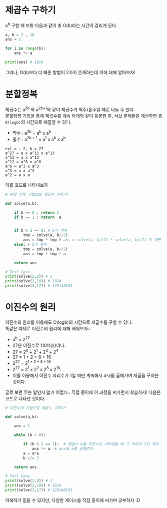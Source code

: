 # 제곱수 구하기

a<sup>b</sup> 구할 때 보통 다음과 같이 총 O(b)라는 시간이 걸리게 된다.  
```python
a, b = 2 , 10
ans = 1

for i in range(b):
    ans *= a

print(ans) # 1024
```
그러나, O(b)보다 더 빠른 방법이 2가지 존재하는데 이에 대해 알아보자!
# 분할정복 

제곱수는 a<sup>2b</sup> 와 a<sup>2b+1</sup>와 같이 제곱수가 짝수/홀수일 때로 나눌 수 있다.  
분할정복 기법을 통해 제곱수를 계속 아래와 같이 등분한 후, 서브 문제들을 계산하면 총 `O(logb)`의 시간으로 해결할 수 있다.
- 짝수 : a<sup>2b</sup> =  a<sup>b</sup> x a<sup>b</sup>
- 홀수 : a<sup>2b + 1</sup> = a<sup>1</sup> x a<sup>b</sup> x a<sup>b</sup>
```
ex) a : 2, b = 27 
a^27 = a x a^13 x a^13
a^13 = a x a^12
a^12 = a^6 x a^6
a^6 = a^3 x a^3
a^3 = a x a^2
a^2 = a x a
```
이를 코드로 나타내보자
```python
# 분할 정복 기법으로 제곱수 구하기!

def solve(a,b):

    if b == 0 : return 1
    if b == 1 : return  a


    if b % 2 == 0: # b가 짝수
        tmp = solve(a, b//2)
        ans = tmp * tmp # ans = solve(a, b//2) * solve(a, b//2) 로 하면 O(b)가 되므로 분할정복이 무의미해진다.
    else: # b가 홀수  
        tmp = solve(a, b//2)
        ans = tmp * tmp * a

    return ans

# Test Case
print(solve(2,0)) # 1
print(solve(2,10)) # 1024
print(solve(3,17)) # 129140163
```
# 이진수의 원리
이진수의 원리를 이용해도 O(logb)의 시간으로 제곱수를 구할 수 있다.  
똑같은 예제로 이진수의 원리에 대해 배워보자~
- a<sup>b</sup> = 2<sup>27</sup>
- 27은 이진수로 11011(2)이다.
- 27 = 2<sup>0</sup> + 2<sup>1</sup> + 2<sup>3</sup> + 2<sup>4</sup>  
- 27 = 1 + 2 + 8 + 16  
- 2<sup>27</sup> = 2<sup>1 + 2 + 8 + 16 </sup>  
- 2<sup>27</sup> = 2<sup>1</sup> x 2<sup>2</sup> x 2<sup>8</sup> x 2<sup>16</sup>. 
- 이를 이용해서 이진수 자리수가 1일 때만 계속해서 a`*`a를 곱해가며 제곱을 구하는 것이다.  

글로 보면 무슨 말인지 알기 어렵다.. 직접 종이에 이 과정을 써가면서 학습하자! 다음은 코드로 나타낸 것이다.  
```python
# 이진수의 기법으로 제곱수 구하기!

def solve(a,b):

    ans = 1

    while (b > 0):

        if (b % 2 == 1):  # 제곱수 b를 이진수로 나타냈을 때 그 자리가 1인 경우
            ans *= a  # ans에 a를 곱해준다.
        a = a*a
        b //= 2

    return ans

# Test Case
print(solve(2,0)) # 1
print(solve(2,10)) # 1024
print(solve(3,17)) # 129140163
```

이해하기 힘들 수 있지만, 다양한 케이스를 직접 종이에 써가며 공부하자 :D
